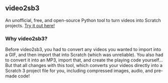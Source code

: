 ## video2sb3
An unofficial, free, and open-source Python tool to turn videos into Scratch projects. [Try it out here!](https://github.com/MagentaDude/video2sb3/wiki/Using-video2sb3)
### Why video2sb3?
Before video2sb3, you had to convert any videos you wanted to import into a GIF, and then import that into Scratch (which was unreliable). You also had to convert it into an MP3, import that, and create the playing code yourself... But that all changes with this tool, which converts your videos directly into a Scratch 3 project file for you, including compressed images, audio, and pre-made code!
